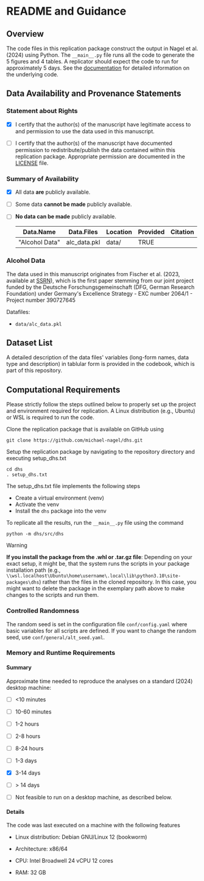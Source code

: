 # README and Guidance

## Overview

The code files in this replication package construct the output in Nagel et al. (2024) using Python. The `__main__.py` file runs all the code to generate the 5 figures and 4 tables. A replicator should expect the code to run for approximately 5 days. See the [documentation](https://htmlpreview.github.io/?https://github.com/michael-nagel/dhs/blob/main/docs/_build/html/index.html) for detailed information on the underlying code.

## Data Availability and Provenance Statements

### Statement about Rights

- [x] I certify that the author(s) of the manuscript have legitimate access to and permission to use the data used in this manuscript.

- [ ] I certify that the author(s) of the manuscript have documented permission to redistribute/publish the data contained within this replication package. Appropriate permission are documented in the [LICENSE](https://htmlpreview.github.io/?https://github.com/michael-nagel/dhs/blob/main/LICENSE) file.

### Summary of Availability

- [x] All data **are** publicly available.

- [ ] Some data **cannot be made** publicly available.

- [ ] **No data can be made** publicly available.

  | Data.Name      | Data.Files   | Location | Provided | Citation |
  | -------------- | ------------ | -------- | -------- | -------- |
  | "Alcohol Data" | alc_data.pkl | data/    | TRUE     |          |

### Alcohol Data

The data used in this manuscript originates from Fischer et al. (2023, available at [SSRN](http://dx.doi.org/10.2139/ssrn.4569227)), which is the first paper stemming from our joint project funded by the Deutsche Forschungsgemeinschaft (DFG, German Research Foundation) under Germany's Excellence Strategy - EXC number 2064/1 - Project number 390727645

Datafiles:

- `data/alc_data.pkl`

## Dataset List

A detailed description of the data files' variables (long-form names, data type and description) in tablular form is provided in the codebook, which is part of this repository.

## Computational Requirements

Please strictly follow the steps outlined below to properly set up the project and environment required for replication. A Linux distribution (e.g., Ubuntu) or WSL is required to run the code.

Clone the replication package that is available on GitHub using

    git clone https://github.com/michael-nagel/dhs.git

Setup the replication package by navigating to the repository directory and executing setup_dhs.txt

    cd dhs
    . setup_dhs.txt

The setup_dhs.txt file implements the following steps

- Create a virtual environment (venv)
- Activate the venv
- Install the `dhs` package into the venv

To replicate all the results, run the `__main__.py` file using the command

    python -m dhs/src/dhs

> [!WARNING]
> **If you install the package from the .whl or .tar.gz file**: Depending on your exact setup, it might be, that the system runs the scripts in your package installation path (e.g., `\\wsl.localhost\Ubuntu\home\username\.local\lib\python3.10\site-packages\dhs`) rather than the files in the cloned repository. In this case, you might want to delete the package in the exemplary path above to make changes to the scripts and run them.

### Controlled Randomness

The random seed is set in the configuration file `conf/config.yaml` where basic variables for all scripts are defined. If you want to change the random seed, use `conf/general/alt_seed.yaml`.

### Memory and Runtime Requirements

#### Summary

Approximate time needed to reproduce the analyses on a standard (2024) desktop machine:

- [ ] \<10 minutes

- [ ] 10-60 minutes

- [ ] 1-2 hours

- [ ] 2-8 hours

- [ ] 8-24 hours

- [ ] 1-3 days

- [x] 3-14 days

- [ ] \> 14 days

- [ ] Not feasible to run on a desktop machine, as described below.

#### Details

The code was last executed on a machine with the following features

- Linux distribution: Debian GNU/Linux 12 (bookworm)

- Architecture: x86/64

- CPU: Intel Broadwell 24 vCPU 12 cores

- RAM: 32 GB
